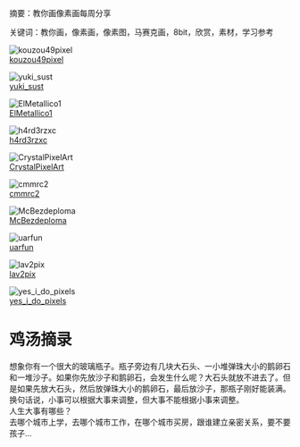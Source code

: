 摘要：教你画像素画每周分享

关键词：教你画，像素画，像素图，马赛克画，8bit，欣赏，素材，学习参考

![kouzou49pixel](https://pbs.twimg.com/media/Gswy0_Ba4AAaGYy?format=jpg&name=medium)  
[kouzou49pixel](https://x.com/kouzou49pixel)  

![yuki_sust](https://pbs.twimg.com/media/GsrYeuSbMAAxmrb?format=png&name=small)  
[yuki_sust](https://x.com/yuki_sust)  

![ElMetallico1](https://pbs.twimg.com/media/GsvN1V9XcAA-NBh?format=png&name=medium)  
[ElMetallico1](https://x.com/ElMetallico1)  

![h4rd3rzxc](https://pbs.twimg.com/media/GssPrjEWAAArWS9?format=png&name=medium)  
[h4rd3rzxc](https://x.com/h4rd3rzxc)  

![CrystalPixelArt](https://pbs.twimg.com/media/GssCiUrXQAAUPik?format=jpg&name=medium)  
[CrystalPixelArt](https://x.com/CrystalPixelArt)  

![cmmrc2](https://pbs.twimg.com/media/GsxdfzdXIAAjghR?format=png&name=medium)  
[cmmrc2](https://x.com/cmmrc2)  

![McBezdeploma](https://pbs.twimg.com/media/Gsr4L8tW0AAaWjZ?format=jpg&name=medium)  
[McBezdeploma](https://x.com/McBezdeploma)  

![uarfun](https://pbs.twimg.com/media/GsxQsBVWEAAmFRO?format=png&name=medium)  
[uarfun](https://x.com/uarfun)  

![lav2pix](https://pbs.twimg.com/media/Gst6HwOaQAAV_R7?format=jpg&name=medium)  
[lav2pix](https://x.com/lav2pix)  

![yes_i_do_pixels](https://pbs.twimg.com/media/GsrhwspWsAAO47j?format=png&name=medium)  
[yes_i_do_pixels](https://x.com/yes_i_do_pixels)  

# 鸡汤摘录

想象你有一个很大的玻璃瓶子。瓶子旁边有几块大石头、一小堆弹珠大小的鹅卵石和一堆沙子。如果你先放沙子和鹅卵石，会发生什么呢？大石头就放不进去了。但是如果先放大石头，然后放弹珠大小的鹅卵石，最后放沙子，那瓶子刚好能装满。  
换句话说，小事可以根据大事来调整，但大事不能根据小事来调整。  
人生大事有哪些？  
去哪个城市上学，去哪个城市工作，在哪个城市买房，跟谁建立亲密关系，要不要孩子…
